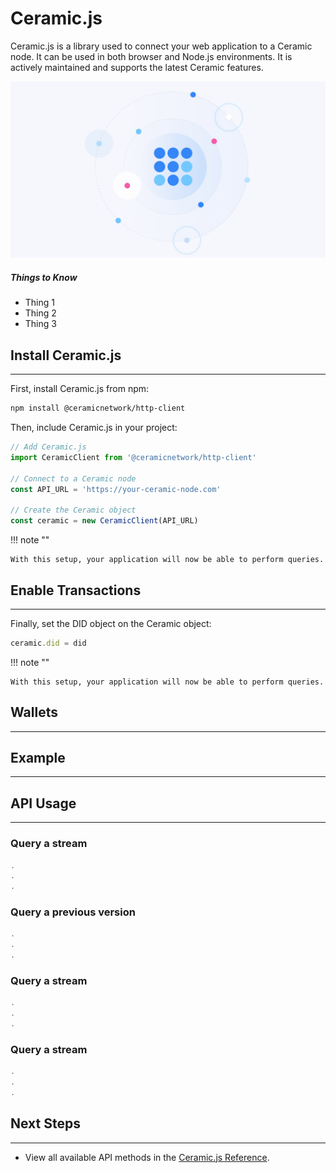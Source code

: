 # Ceramic.js

Ceramic.js is a library used to connect your web application to a Ceramic node. It can be used in both browser and Node.js environments. It is actively maintained and supports the latest Ceramic features.

![](../../images/verse.png)

##### Things to Know

- Thing 1
- Thing 2
- Thing 3

## Install Ceramic.js

---

First, install Ceramic.js from npm:

```bash
npm install @ceramicnetwork/http-client
```

Then, include Ceramic.js in your project:

```ts
// Add Ceramic.js
import CeramicClient from '@ceramicnetwork/http-client'

// Connect to a Ceramic node
const API_URL = 'https://your-ceramic-node.com'

// Create the Ceramic object
const ceramic = new CeramicClient(API_URL)
```

!!! note ""

    With this setup, your application will now be able to perform queries.

## Enable Transactions

---

Finally, set the DID object on the Ceramic object:

```ts
ceramic.did = did
```

!!! note ""

    With this setup, your application will now be able to perform queries.

## Wallets

---

## Example

---

## API Usage

---

### Query a stream

```ts
.
.
.
```

### Query a previous version

```ts
.
.
.
```

### Query a stream

```ts
.
.
.
```

### Query a stream

```ts
.
.
.
```

## Next Steps

---

- View all available API methods in the [Ceramic.js Reference]().
